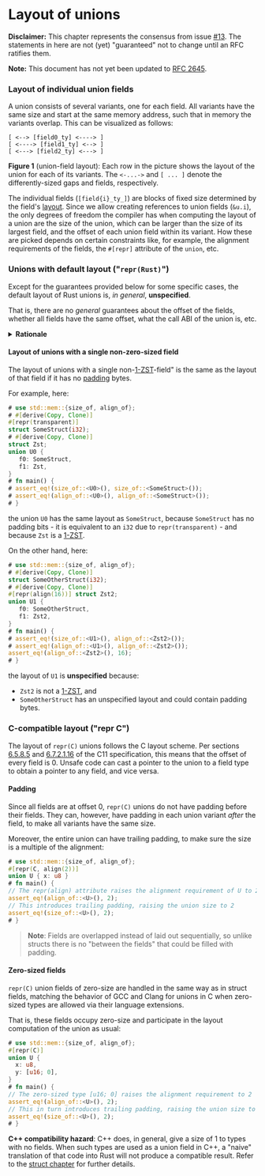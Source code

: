 # Layout of unions

**Disclaimer:** This chapter represents the consensus from issue
[#13].  The statements in here are not (yet) "guaranteed"
not to change until an RFC ratifies them.

**Note:** This document has not yet been updated to
[RFC 2645](https://github.com/rust-lang/rfcs/blob/master/text/2645-transparent-unions.md).

[#13]: https://github.com/rust-rfcs/unsafe-code-guidelines/issues/13

### Layout of individual union fields

A union consists of several variants, one for each field. All variants have the
same size and start at the same memory address, such that in memory the variants
overlap. This can be visualized as follows:

```text
[ <--> [field0_ty] <----> ]
[ <----> [field1_ty] <--> ]
[ <---> [field2_ty] <---> ]
```
**Figure 1** (union-field layout): Each row in the picture shows the layout of
the union for each of its variants. The `<-...->` and `[ ... ]` denote the
differently-sized gaps and fields, respectively.

The individual fields (`[field{i}_ty_]`) are blocks of fixed size determined by
the field's [layout]. Since we allow creating references to union fields
(`&u.i`), the only degrees of freedom the compiler has when computing the layout
of a union are the size of the union, which can be larger than the size of its
largest field, and the offset of each union field within its variant. How these
are picked depends on certain constraints like, for example, the alignment
requirements of the fields, the `#[repr]` attribute of the `union`, etc.

[padding]: ../glossary.md#padding
[layout]: ../glossary.md#layout

### Unions with default layout ("`repr(Rust)`")

Except for the guarantees provided below for some specific cases, the default
layout of Rust unions is, _in general_, **unspecified**.

That is, there are no _general_ guarantees about the offset of the fields,
whether all fields have the same offset, what the call ABI of the union is, etc.

<details><summary><b>Rationale</b></summary>

As of this writing, we want to keep the option of using non-zero offsets open
for the future; whether this is useful depends on what exactly the
compiler-assumed invariants about union contents are. This might become clearer
after the [validity of unions][#73] is settled.

Even if the offsets happen to be all 0, there might still be differences in the
function call ABI.  If you need to pass unions by-value across an FFI boundary,
you have to use `#[repr(C)]`.

[#73]: https://github.com/rust-lang/unsafe-code-guidelines/issues/73

</details>

#### Layout of unions with a single non-zero-sized field

The layout of unions with a single non-[1-ZST]-field" is the same as the
layout of that field if it has no [padding] bytes.

For example, here:

```rust
# use std::mem::{size_of, align_of};
# #[derive(Copy, Clone)]
#[repr(transparent)]
struct SomeStruct(i32);
# #[derive(Copy, Clone)]
struct Zst;
union U0 {
   f0: SomeStruct,
   f1: Zst,
}
# fn main() {
# assert_eq!(size_of::<U0>(), size_of::<SomeStruct>());
# assert_eq!(align_of::<U0>(), align_of::<SomeStruct>());
# }
```

the union `U0` has the same layout as `SomeStruct`, because `SomeStruct` has no
padding bits - it is equivalent to an `i32` due to `repr(transparent)` - and
because `Zst` is a [1-ZST].

On the other hand, here:

```rust
# use std::mem::{size_of, align_of};
# #[derive(Copy, Clone)]
struct SomeOtherStruct(i32);
# #[derive(Copy, Clone)]
#[repr(align(16))] struct Zst2;
union U1 {
   f0: SomeOtherStruct,
   f1: Zst2,
}
# fn main() {
# assert_eq!(size_of::<U1>(), align_of::<Zst2>());
# assert_eq!(align_of::<U1>(), align_of::<Zst2>());
assert_eq!(align_of::<Zst2>(), 16);
# }
```

the layout of `U1` is **unspecified** because:

* `Zst2` is not a [1-ZST], and
* `SomeOtherStruct` has an unspecified layout and could contain padding bytes.

### C-compatible layout ("repr C")

The layout of `repr(C)` unions follows the C layout scheme. Per sections
[6.5.8.5] and [6.7.2.1.16] of the C11 specification, this means that the offset
of every field is 0. Unsafe code can cast a pointer to the union to a field type
to obtain a pointer to any field, and vice versa. 

[6.5.8.5]: http://port70.net/~nsz/c/c11/n1570.html#6.5.8p5
[6.7.2.1.16]: http://port70.net/~nsz/c/c11/n1570.html#6.7.2.1p16

#### Padding

Since all fields are at offset 0, `repr(C)` unions do not have padding before
their fields. They can, however, have padding in each union variant *after* the
field, to make all variants have the same size.

Moreover, the entire union can have trailing padding, to make sure the size is a
multiple of the alignment:

```rust
# use std::mem::{size_of, align_of};
#[repr(C, align(2))]
union U { x: u8 }
# fn main() {
// The repr(align) attribute raises the alignment requirement of U to 2
assert_eq!(align_of::<U>(), 2);
// This introduces trailing padding, raising the union size to 2
assert_eq!(size_of::<U>(), 2);
# }
```

> **Note**: Fields are overlapped instead of laid out sequentially, so 
> unlike structs there is no "between the fields" that could be filled 
> with padding.

#### Zero-sized fields

`repr(C)` union fields of zero-size are handled in the same way as in struct
fields, matching the behavior of GCC and Clang for unions in C when zero-sized
types are allowed via their language extensions.

That is, these fields occupy zero-size and participate in the layout computation
of the union as usual:

```rust
# use std::mem::{size_of, align_of};
#[repr(C)] 
union U {
  x: u8,
  y: [u16; 0],
}
# fn main() {
// The zero-sized type [u16; 0] raises the alignment requirement to 2
assert_eq!(align_of::<U>(), 2);
// This in turn introduces trailing padding, raising the union size to 2
assert_eq!(size_of::<U>(), 2);
# }
```

**C++ compatibility hazard**: C++ does, in general, give a size of 1 to types
with no fields. When such types are used as a union field in C++, a "naive"
translation of that code into Rust will not produce a compatible result. Refer
to the [struct chapter](structs-and-tuples.md#c-compatible-layout-repr-c) for
further details.

[1-ZST]: ../glossary.md#zero-sized-type--zst
